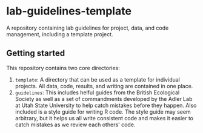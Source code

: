 # lab-guidelines-template
A repository containing lab guidelines for project, data, and code management, including a template project. 

## Getting started
This repository contains two core directories:

1. `template`: A directory that can be used as a template for individual projects. All data, code, results, and writing are contained in one place.
2. `guidelines`: This includes helful guides from the British Ecological Society as well as a set of commandments developed by the Adler Lab at Utah State University to help catch mistakes before they happen. Also included is a style guide for writing R code. The style guide may seem arbitrary, but it helps us all write consistent code and makes it easier to catch mistakes as we review each others' code.
